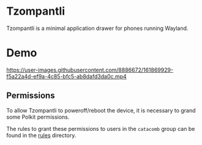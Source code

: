 # Tzompantli

Tzompantli is a minimal application drawer for phones running Wayland.

# Demo

https://user-images.githubusercontent.com/8886672/161869929-f5a22a4d-ef9a-4c85-bfc5-ab8dafd3da0c.mp4

## Permissions

To allow Tzompantli to poweroff/reboot the device, it is necessary to grand some
Polkit permissions.

The rules to grant these permissions to users in the `catacomb` group can be
found in the [rules](./rules) directory.
